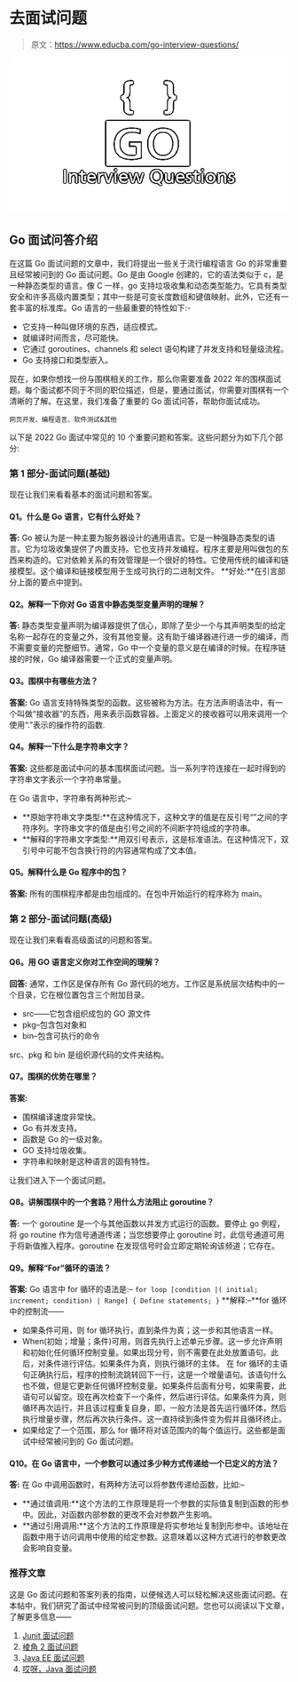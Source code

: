 # 去面试问题

> 原文：<https://www.educba.com/go-interview-questions/>

![Go interview Questions](img/1d8b2159aa468ee550d413a14354bd27.png)



## Go 面试问答介绍

在这篇 Go 面试问题的文章中，我们将提出一些关于流行编程语言 Go 的非常重要且经常被问到的 Go 面试问题。Go 是由 Google 创建的，它的语法类似于 c，是一种静态类型的语言。像 C 一样，go 支持垃圾收集和动态类型能力。它具有类型安全和许多高级内置类型；其中一些是可变长度数组和键值映射。此外，它还有一套丰富的标准库。Go 语言的一些最重要的特性如下:-

*   它支持一种叫做环境的东西，适应模式。
*   就编译时间而言，尽可能快。
*   它通过 goroutines、channels 和 select 语句构建了并发支持和轻量级流程。
*   Go 支持接口和类型嵌入。

现在，如果你想找一份与围棋相关的工作，那么你需要准备 2022 年的围棋面试题。每个面试都不同于不同的职位描述，但是，要通过面试，你需要对围棋有一个清晰的了解。在这里，我们准备了重要的 Go 面试问答，帮助你面试成功。

<small>网页开发、编程语言、软件测试&其他</small>

以下是 2022 Go 面试中常见的 10 个重要问题和答案。这些问题分为如下几个部分:

### 第 1 部分-面试问题(基础)

现在让我们来看看基本的面试问题和答案。

#### Q1。什么是 Go 语言，它有什么好处？

**答:**
Go 被认为是一种主要为服务器设计的通用语言。它是一种强静态类型的语言。它为垃圾收集提供了内置支持。它也支持并发编程。程序主要是用叫做包的东西来构造的。它对依赖关系的有效管理是一个很好的特性。它使用传统的编译和链接模型。这个编译和链接模型用于生成可执行的二进制文件。
**好处:**在引言部分上面的要点中提到。

#### Q2。解释一下你对 Go 语言中静态类型变量声明的理解？

**答:**
静态类型变量声明为编译器提供了信心，即除了至少一个与其声明类型的给定名称一起存在的变量之外，没有其他变量。这有助于编译器进行进一步的编译，而不需要变量的完整细节。通常，Go 中一个变量的意义是在编译的时候。在程序链接的时候，Go 编译器需要一个正式的变量声明。

#### Q3。围棋中有哪些方法？

**答案:**
Go 语言支持特殊类型的函数。这些被称为方法。在方法声明语法中，有一个叫做“接收器”的东西，用来表示函数容器。上面定义的接收器可以用来调用一个使用“.”表示的操作符的函数.

#### Q4。解释一下什么是字符串文字？

**答案:**
这些都是面试中问的基本围棋面试问题。当一系列字符连接在一起时得到的字符串文字表示一个字符串常量。

在 Go 语言中，字符串有两种形式:–

*   **原始字符串文字类型:**在这种情况下，这种文字的值是在反引号“”之间的字符序列。字符串文字的值是由引号之间的不间断字符组成的字符串。
*   **解释的字符串文字类型:**用双引号表示，这是标准语法。在这种情况下，双引号中可能不包含换行符的内容通常构成了文本值。

#### Q5。解释什么是 Go 程序中的包？

**答案:**
所有的围棋程序都是由包组成的。在包中开始运行的程序称为 main。

### 第 2 部分-面试问题(高级)

现在让我们来看看高级面试的问题和答案。

#### Q6。用 GO 语言定义你对工作空间的理解？

**回答:**
通常，工作区是保存所有 Go 源代码的地方。工作区是系统层次结构中的一个目录，它在根位置包含三个附加目录。

*   src——它包含组织成包的 GO 源文件
*   pkg–包含包对象和
*   bin–包含可执行的命令

src、pkg 和 bin 是组织源代码的文件夹结构。

#### Q7。围棋的优势在哪里？

**答案:**

*   围棋编译速度非常快。
*   Go 有并发支持。
*   函数是 Go 的一级对象。
*   GO 支持垃圾收集。
*   字符串和映射是这种语言的固有特性。

让我们进入下一个面试问题。

#### Q8。讲解围棋中的一个套路？用什么方法阻止 goroutine？

**答:**
一个 goroutine 是一个与其他函数以并发方式运行的函数。要停止 go 例程，将 go routine 作为信号通道传递；当您想要停止 goroutine 时，此信号通道可用于将新值推入程序。goroutine 在发现信号时会立即定期轮询该频道；它存在。

#### Q9。解释“For”循环的语法？

**答案:**
Go 语言中 for 循环的语法是:–
`for loop [condition |( initial; increment; condition) | Range] {
Define statements;
}`
**解释:–**for 循环中的控制流——

*   如果条件可用，则 for 循环执行，直到条件为真；这一步和其他语言一样。
*   When(初始；增量；条件)可用，则首先执行上述单元步骤。这一步允许声明和初始化任何循环控制变量。如果出现分号，则不需要在此处放置语句。此后，对条件进行评估。如果条件为真，则执行循环的主体。
    在 for 循环的主语句正确执行后，程序的控制流跳转回下一行，这是一个增量语句。该语句什么也不做，但是它更新任何循环控制变量。如果条件后面有分号，如果需要，此语句可以留空。现在再次检查下一个条件，然后进行评估。如果条件为真，则循环再次运行，并且该过程重复自身，即，一般方法是首先运行循环体，然后执行增量步骤，然后再次执行条件。这一直持续到条件变为假并且循环终止。
*   如果给定了一个范围，那么 for 循环将对该范围内的每个值运行。这些都是面试中经常被问到的 Go 面试问题。

#### Q10。在 Go 语言中，一个参数可以通过多少种方式传递给一个已定义的方法？

**答:**
在 Go 中调用函数时，有两种方法可以将参数传递给函数，比如:–

*   **通过值调用:**这个方法的工作原理是将一个参数的实际值复制到函数的形参中。因此，对函数内部参数的更改不会对参数产生影响。
*   **通过引用调用:**这个方法的工作原理是将实参地址复制到形参中。该地址在函数中用于访问调用中使用的给定参数。这意味着以这种方式进行的参数更改会影响自变量。

### 推荐文章

这是 Go 面试问题和答案列表的指南，以便候选人可以轻松解决这些面试问题。在本帖中，我们研究了面试中经常被问到的顶级面试问题。您也可以阅读以下文章，了解更多信息——

1.  [Junit 面试问题](https://www.educba.com/junit-interview-questions/)
2.  [棱角 2 面试问题](https://www.educba.com/angular-2-interview-questions/)
3.  [Java EE 面试问题](https://www.educba.com/java-ee-interview-questions/)
4.  [哎呀，Java 面试问题](https://www.educba.com/oops-java-interview-questions/)





